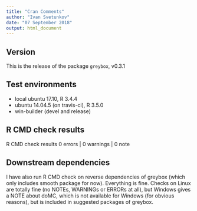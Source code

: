 ```yaml
---
title: "Cran Comments"
author: "Ivan Svetunkov"
date: "07 September 2018"
output: html_document
---
```

## Version
This is the release of the package ``greybox``, v0.3.1

## Test environments
* local ubuntu 17.10, R 3.4.4
* ubuntu 14.04.5 (on travis-ci), R 3.5.0
* win-builder (devel and release)

## R CMD check results
R CMD check results
0 errors | 0 warnings | 0 note

## Downstream dependencies
I have also run R CMD check on reverse dependencies of greybox (which only includes smooth package for now). Everything is fine.
Checks on Linux are totally fine (no NOTEs, WARNINGs or ERRORs at all), but Windows gives a NOTE about doMC, which is not available for Windows (for obvious reasons), but is included in suggested packages of greybox.
